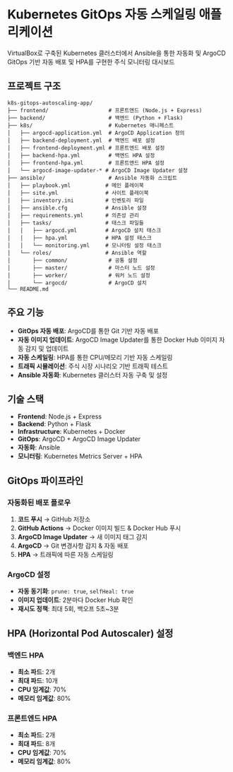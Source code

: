 # Kubernetes GitOps 자동 스케일링 애플리케이션

VirtualBox로 구축된 Kubernetes 클러스터에서 Ansible을 통한 자동화 및 ArgoCD GitOps 기반 자동 배포 및 HPA를 구현한 주식 모니터링 대시보드

## 프로젝트 구조

```
k8s-gitops-autoscaling-app/
├── frontend/                   # 프론트엔드 (Node.js + Express)
├── backend/                    # 백엔드 (Python + Flask)
├── k8s/                        # Kubernetes 매니페스트
│   ├── argocd-application.yml  # ArgoCD Application 정의
│   ├── backend-deployment.yml  # 백엔드 배포 설정
│   ├── frontend-deployment.yml # 프론트엔드 배포 설정
│   ├── backend-hpa.yml         # 백엔드 HPA 설정
│   ├── frontend-hpa.yml        # 프론트엔드 HPA 설정
│   └── argocd-image-updater-* # ArgoCD Image Updater 설정
├── ansible/                    # Ansible 자동화 스크립트
│   ├── playbook.yml           # 메인 플레이북
│   ├── site.yml               # 사이트 플레이북
│   ├── inventory.ini          # 인벤토리 파일
│   ├── ansible.cfg            # Ansible 설정
│   ├── requirements.yml       # 의존성 관리
│   ├── tasks/                 # 태스크 파일들
│   │   ├── argocd.yml         # ArgoCD 설치 태스크
│   │   ├── hpa.yml            # HPA 설정 태스크
│   │   └── monitoring.yml     # 모니터링 설정 태스크
│   └── roles/                 # Ansible 역할
│       ├── common/             # 공통 설정
│       ├── master/             # 마스터 노드 설정
│       ├── worker/             # 워커 노드 설정
│       └── argocd/             # ArgoCD 설치
└── README.md
```

## 주요 기능

- **GitOps 자동 배포**: ArgoCD를 통한 Git 기반 자동 배포
- **자동 이미지 업데이트**: ArgoCD Image Updater를 통한 Docker Hub 이미지 자동 감지 및 업데이트
- **자동 스케일링**: HPA를 통한 CPU/메모리 기반 자동 스케일링
- **트래픽 시뮬레이션**: 주식 시장 시나리오 기반 트래픽 테스트
- **Ansible 자동화**: Kubernetes 클러스터 자동 구축 및 설정

## 기술 스택

- **Frontend**: Node.js + Express
- **Backend**: Python + Flask
- **Infrastructure**: Kubernetes + Docker
- **GitOps**: ArgoCD + ArgoCD Image Updater
- **자동화**: Ansible
- **모니터링**: Kubernetes Metrics Server + HPA



##  GitOps 파이프라인

### 자동화된 배포 플로우

1. **코드 푸시** → GitHub 저장소
2. **GitHub Actions** → Docker 이미지 빌드 & Docker Hub 푸시
3. **ArgoCD Image Updater** → 새 이미지 태그 감지
4. **ArgoCD** → Git 변경사항 감지 & 자동 배포
5. **HPA** → 트래픽에 따른 자동 스케일링

### ArgoCD 설정

- **자동 동기화**: `prune: true`, `selfHeal: true`
- **이미지 업데이트**: 2분마다 Docker Hub 확인
- **재시도 정책**: 최대 5회, 백오프 5초~3분

## HPA (Horizontal Pod Autoscaler) 설정

### 백엔드 HPA
- **최소 파드**: 2개
- **최대 파드**: 10개
- **CPU 임계값**: 70%
- **메모리 임계값**: 80%

### 프론트엔드 HPA
- **최소 파드**: 2개
- **최대 파드**: 8개
- **CPU 임계값**: 70%
- **메모리 임계값**: 80%




